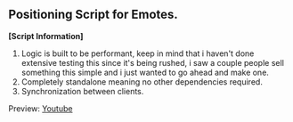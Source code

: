 ## Positioning Script for Emotes.

**[Script Information]**

1. Logic is built to be performant, keep in mind that i haven't done extensive testing this since it's being rushed, i saw a couple people sell something this simple and i just wanted to go ahead and make one.
2. Completely standalone meaning no other dependencies required.
3. Synchronization between clients.

Preview: [Youtube](https://youtu.be/DYUhILdh-as)
